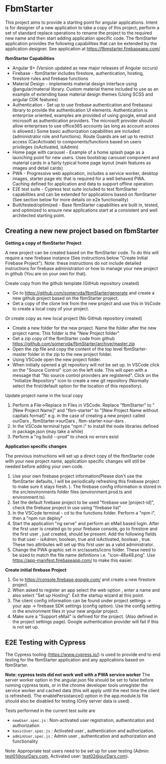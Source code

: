 # FbmStarter

This project aims to provide a starting point for angular applications. Intent is for designer of a new application to take a copy of this project, perform a set of standard replace operations to rename the project to the required new name and then start adding application specific code. The fbmStarter application provides the following capabilities that can be extended by the application designer. See application at https://fbmstarter.firebaseapp.com/

**fbmStarter Capabilities**

- Angular 9+ (Version updated as new major releases of Angular occurs)
- Firebase - fbmStarter includes firestore, authentication, hosting, firestore rules and firebase functions
- Material Design - implements material design interface using @angular/material library. Custom material theme included to use as an example of extending base material design themes (Using SCSS and angular CDK features)
- Authentication - Set up to use firebase authentication and firebaseui library to provide the authentication UI elements. Authentication is enterprise oriented, examples are provided of using google, email and microsoft as authentication providers. The microsoft provider should allow enterprises to use office365 accounts (as long as account access is allowed.) Some basic authorization capabilities are included (administrator role and functions). Route Guards are set up to restrict access (CacActivate) to components/functions based on users privileges (isActivated, isAdmin)
- Home page with carousel - Example of a home splash page as a launching point for new users. Uses bootstrap carousel component and material cards in a fairly typical home page layout (main features as images and detail cards)
- PWA - Progressive web application, includes a service worker, desktop images, starter page etc that is required for a well behaved PWA. Caching defined for application and data to support offline operation.
- E2E test suite - Cypress test suite included to test fbmStarter capabilities and can be extended for applications based on fbmStarter (See section below for more details on e2e functionality)
- Built/tested/optimized - Base fbmStarter capabilities are built in, tested, and optimized to ensure new applications start at a consistent and well architected starting point.

## Creating a new new project based on fbmStarter

**Getting a copy of fbmStarter Project**

A new project can be created based on the fbmStarter code. To do this will require a new firebase instance (See instructions below "Create Initial Firebase Project"). Note: these instructions do not include detailed instructions for firebase administration or how to manage your new project in github (You are on your own for that).

Create copy from the github template (GitHub repository created)

- Go to https://github.com/somervda/fbmStarter/generate and create a new github project based on the fbmStarter project.
- Get a copy of the clone link from the new project and use this in VsCode to create a local copy of your project.

_Or_ create copy as new local project (No GitHub repository created)

- Create a new folder for the new project. Name the folder after the new project name. This folder is the "New Project folder"
- Get a zip copy of the fbmStarter code from github https://github.com/somervda/fbmStarter/archive/master.zip
- Open the zip file and copy the content of the top level fbmStarter-master folder in the zip to the new project folder.
- Using VSCode open the new project folder.
- When initially opened a git repository will not be set up. In VSCode click on the "Source Control" icon on the left side. This will open with a message that "No source control providers are registered". Click on the "Initialize Repository" icon to create a new git repository (Normally select the first/default option for the location of this repository).

Update project name in the local copy

1. Perform a File->Replace in Files in VSCode. Replace "fbmStarter" to "[New Project Name]" and "fbm-starter" to "[New Project Name without capitals format]" e.g. in the case of creating a new project called ourDars , fbmStarter->ourDars , fbm-starter->our-dars .
2. In the VSCode terminal type "npm i" to install the node libraries defined in package.json (may take a while)
3. Perform a "ng build --prod" to check no errors exist

**Application specific changes**

The previous instructions will set up a direct copy of the fbmStarter code with your new project name, application specific changes will still be needed before adding your own code.

1. Use your own firebase project information(Please don't use the fbmStarter defaults, I will be periodically refreshing this firebase project to make sure it stays fresh. ). The firebase config information is stored in the src/environments folder files (environment.prod.ts and environment.ts).
2. Set the default firebase project to be used "firebase use [project-id]", check the firebase project in use using "firebase list"
3. In the VSCode terminal - cd to the functions folder. Perform a "npm i", then a "npm run deploy"
4. Start the application "ng serve" and perform an eMail based login. After the first user is created go to your firebase console, go to firestore and the first user , just created, should be present. Add the following fields to that user - isAdmin, boolean, true and isActivated, boolean , true. These two attributes will set up this first user as a valid administrator.
5. Change the PWA graphic set in src/assets/icons folder. These need to be sized to match the file name definitions i.e. "icon-48x48.png". Use https://app-manifest.firebaseapp.com/ to make this easier.

**Create initial firebase Project**

1. Go to https://console.firebase.google.com/ and create a new firestore project.
2. When asked to register an app select the web option , enter a name and also select "Set up Hosting". Exit the startup wizard at this point.
3. The client config information can be found under project settings -> your app -> firebase SDK settings (config option). Use the config setting in the environment files in your new angular project.
4. Make sure a "Support eMail" is defined for the project. (Also defined in the project settings page). Google authentication provider will fail if this is not set up.

## E2E Testing with Cypress

The Cypress tooling (https://www.cypress.io/) is used to provide end to end testing for the fbmStarter application and any applications based on fbmStarter.

**Note: cypress tests did not work well with a PWA service worker**
The server worker option in the angular.json file should be set to false before running cypress tests, or in the chrome developer tools unregister the service worker and cached data (this will apply until the next time the client is refreshed). The enablePersistance() option in the app.module.ts file should also be disabled for testing (Only server data is used) .

Tests performed in the current test suite are

- `newUser.spec.js` : Non-activated user registration, authentication and authorization
- `basicUser.spec.js` : Activated user , authentication and authorization.
- `adminUser.spec.js` : Admin user , authentication and authorization and functionality

Note: Appropriate test users need to be set up for user testing (Admin: test01@ourDars.com, Activated user: test02@ourDars.com).
